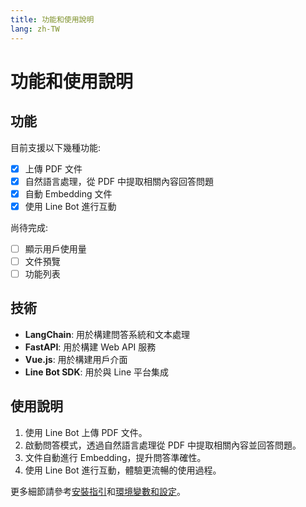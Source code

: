 ```yaml
---
title: 功能和使用說明
lang: zh-TW
---
```


# 功能和使用說明

## 功能

目前支援以下幾種功能:
- [x] 上傳 PDF 文件
- [x] 自然語言處理，從 PDF 中提取相關內容回答問題
- [x] 自動 Embedding 文件
- [x] 使用 Line Bot 進行互動

尚待完成:
- [ ] 顯示用戶使用量
- [ ] 文件預覽
- [ ] 功能列表

## 技術

- **LangChain**: 用於構建問答系統和文本處理
- **FastAPI**: 用於構建 Web API 服務
- **Vue.js**: 用於構建用戶介面
- **Line Bot SDK**: 用於與 Line 平台集成


## 使用說明

1. 使用 Line Bot 上傳 PDF 文件。
2. 啟動問答模式，透過自然語言處理從 PDF 中提取相關內容並回答問題。
3. 文件自動進行 Embedding，提升問答準確性。
4. 使用 Line Bot 進行互動，體驗更流暢的使用過程。

更多細節請參考[安裝指引](./installation.md)和[環境變數和設定](./configuration.md)。
